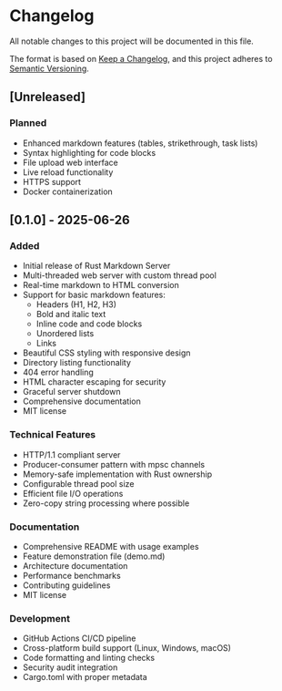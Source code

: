 # Changelog

All notable changes to this project will be documented in this file.

The format is based on [Keep a Changelog](https://keepachangelog.com/en/1.0.0/),
and this project adheres to [Semantic Versioning](https://semver.org/spec/v2.0.0.html).

## [Unreleased]

### Planned
- Enhanced markdown features (tables, strikethrough, task lists)
- Syntax highlighting for code blocks
- File upload web interface
- Live reload functionality
- HTTPS support
- Docker containerization

## [0.1.0] - 2025-06-26

### Added
- Initial release of Rust Markdown Server
- Multi-threaded web server with custom thread pool
- Real-time markdown to HTML conversion
- Support for basic markdown features:
  - Headers (H1, H2, H3)
  - Bold and italic text
  - Inline code and code blocks
  - Unordered lists
  - Links
- Beautiful CSS styling with responsive design
- Directory listing functionality
- 404 error handling
- HTML character escaping for security
- Graceful server shutdown
- Comprehensive documentation
- MIT license

### Technical Features
- HTTP/1.1 compliant server
- Producer-consumer pattern with mpsc channels
- Memory-safe implementation with Rust ownership
- Configurable thread pool size
- Efficient file I/O operations
- Zero-copy string processing where possible

### Documentation
- Comprehensive README with usage examples
- Feature demonstration file (demo.md)
- Architecture documentation
- Performance benchmarks
- Contributing guidelines
- MIT license

### Development
- GitHub Actions CI/CD pipeline
- Cross-platform build support (Linux, Windows, macOS)
- Code formatting and linting checks
- Security audit integration
- Cargo.toml with proper metadata
